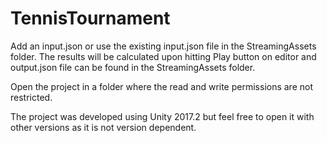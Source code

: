# TennisTournament

Add an input.json or use the existing input.json file in the StreamingAssets folder. The results will be calculated upon hitting Play button on editor and output.json file can be found in the StreamingAssets folder.

Open the project in a folder where the read and write permissions are not restricted.

The project was developed using Unity 2017.2 but feel free to open it with other versions as it is not version dependent.
